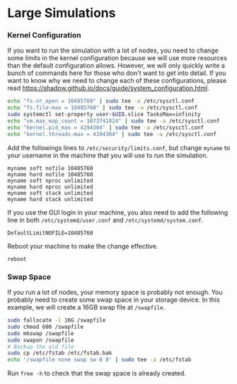 # Large Simulations


### Kernel Configuration
If you want to run the simulation with a lot of nodes, you need to change some limits in the kernel configuration 
because we will use more resources than the default configuration allows. However, we will only quickly write a bunch 
of commands here for those who don't want to get into detail. If you want to know why we need to change each of these 
configurations, please read https://shadow.github.io/docs/guide/system_configuration.html.
```bash
echo "fs.nr_open = 10485760" | sudo tee -a /etc/sysctl.conf
echo "fs.file-max = 10485760" | sudo tee -a /etc/sysctl.conf
sudo systemctl set-property user-$UID.slice TasksMax=infinity
echo "vm.max_map_count = 1073741824" | sudo tee -a /etc/sysctl.conf
echo "kernel.pid_max = 4194304" | sudo tee -a /etc/sysctl.conf
echo "kernel.threads-max = 4194304" | sudo tee -a /etc/sysctl.conf
```
Add the followings lines to `/etc/security/limits.conf`, but change `myname` to your username in the machine that you 
will use to run the simulation.
```
myname soft nofile 10485760
myname hard nofile 10485760
myname soft nproc unlimited
myname hard nproc unlimited
myname soft stack unlimited
myname hard stack unlimited
```
If you use the GUI login in your machine, you also need to add the following line in both `/etc/systemd/user.conf` and 
`/etc/systemd/system.conf`.
```
DefaultLimitNOFILE=10485760
```
Reboot your machine to make the change effective.
```
reboot
```

### Swap Space

If you run a lot of nodes, your memory space is probably not enough. You probably need to create some swap space in 
your storage device. In this example, we will create a 16GB swap file at `/swapfile`.
```bash
sudo fallocate -l 16G /swapfile
sudo chmod 600 /swapfile
sudo mkswap /swapfile
sudo swapon /swapfile
# Backup the old file
sudo cp /etc/fstab /etc/fstab.bak
echo '/swapfile none swap sw 0 0' | sudo tee -a /etc/fstab
```
Run `free -h` to check that the swap space is already created.
